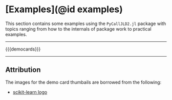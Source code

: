 # [Examples](@id examples)

This section contains some examples using the `PyCallJLD2.jl` package with topics ranging from how to the internals of package work to practical examples.

---

{{{democards}}}

---

## Attribution

The images for the demo card thumbails are borrowed from the following:

- [scikit-learn logo](https://github.com/scikit-learn/scikit-learn/blob/main/doc/logos/scikit-learn-logo.svg)
